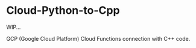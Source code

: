 # Cloud-Python-to-Cpp

WIP...

GCP (Google Cloud Platform) Cloud Functions connection with C++ code. 
